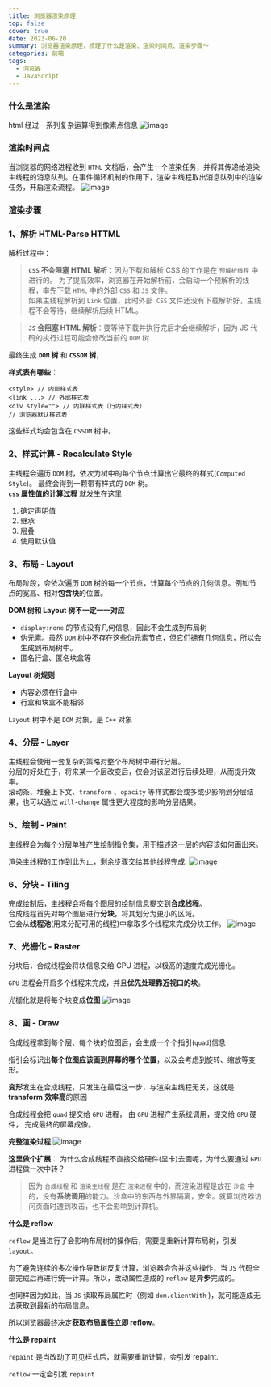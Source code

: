 ```yaml
---
title: 浏览器渲染原理
top: false
cover: true
date: 2023-06-20
summary: 浏览器渲染原理，梳理了什么是渲染、渲染时间点、渲染步骤～
categories: 前端
tags:
  - 浏览器
  - JavaScript
---
```


### 什么是渲染

html 经过一系列复杂运算得到像素点信息
![image](https://mrpaly.oss-cn-beijing.aliyuncs.com/Img/blogImg/%E6%B8%B2%E6%9F%93%E6%B5%81%E6%B0%B4%E7%BA%BF.jpg)

### 渲染时间点

当浏览器的网络进程收到 `HTML` 文档后，会产生一个渲染任务，并将其传递给渲染主线程的消息队列。在事件循环机制的作用下，渲染主线程取出消息队列中的渲染任务，开启渲染流程。
![image](https://mrpaly.oss-cn-beijing.aliyuncs.com/Img/blogImg/%E6%B8%B2%E6%9F%93%E6%97%B6%E9%97%B4%E7%82%B9.jpg)

### 渲染步骤

### 1、解析 HTML-Parse HTTML

解析过程中：

> **`CSS` 不会阻塞 HTML 解析**：因为下载和解析 CSS 的工作是在 `预解析线程` 中进行的。 为了提高效率，浏览器在开始解析前，会启动一个预解析的线程，率先下载 `HTML` 中的外部 `CSS` 和 `JS` 文件。\
> 如果主线程解析到 `Link` 位置，此时外部` CSS` 文件还没有下载解析好，主线程不会等待，继续解析后续 HTML。

> **`JS` 会阻塞 HTML 解析**：要等待下载并执行完后才会继续解析，因为 JS 代码的执行过程可能会修改当前的 `DOM` 树

最终生成 **`DOM` 树** 和 **`CSSOM` 树**，

**样式表有哪些：**

    <style> // 内部样式表
    <link ...> // 外部样式表
    <div style=""> // 内联样式表（行内样式表）
    // 浏览器默认样式表

这些样式均会包含在 `CSSOM` 树中。

### 2、样式计算 - Recalculate Style

主线程会遍历 `DOM` 树，依次为树中的每个节点计算出它最终的样式(`Computed Style`)。
最终会得到一颗带有样式的 `DOM` 树。\
**`css` 属性值的计算过程** 就发生在这里

1.  确定声明值
2.  继承
3.  层叠
4.  使用默认值

### 3、布局 - Layout

布局阶段，会依次遍历 `DOM` 树的每一个节点，计算每个节点的几何信息。例如节点的宽高、相对**包含块**的位置。

**DOM 树和 Layout 树不一定一一对应**

- `display:none` 的节点没有几何信息，因此不会生成到布局树
- 伪元素。虽然 `DOM` 树中不存在这些伪元素节点，但它们拥有几何信息，所以会生成到布局树中。
- 匿名行盒、匿名块盒等

**Layout 树规则**

- 内容必须在行盒中
- 行盒和块盒不能相邻

`Layout` 树中不是 `DOM` 对象，是 `C++` 对象

### 4、分层 - Layer

主线程会使用一套复杂的策略对整个布局树中进行分层。\
分层的好处在于，将来某一个层改变后，仅会对该层进行后续处理，从而提升效率。\
滚动条、堆叠上下文、`transform` 、`opacity` 等样式都会或多或少影响到分层结果，也可以通过 `will-change` 属性更大程度的影响分层结果。

### 5、绘制 - Paint

主线程会为每个分层单独产生绘制指令集，用于描述这一层的内容该如何画出来。

渲染主线程的工作到此为止，剩余步骤交给其他线程完成.
![image](https://mrpaly.oss-cn-beijing.aliyuncs.com/Img/blogImg/%E7%BB%98%E5%88%B6.jpg)

### 6、分块 - Tiling

完成绘制后，主线程会将每个图层的绘制信息提交到**合成线程**。\
合成线程首先对每个图层进行**分块**，将其划分为更小的区域。\
它会从**线程池**(用来分配可用的线程)中拿取多个线程来完成分块工作。
![image](https://mrpaly.oss-cn-beijing.aliyuncs.com/Img/blogImg/%E5%88%86%E5%9D%97.jpg)

### 7、光栅化 - Raster

分块后，合成线程会将块信息交给 GPU 进程，以极高的速度完成光栅化。

`GPU` 进程会开启多个线程来完成，并且**优先处理靠近视口的块**。

光栅化就是将每个块变成**位图**
![image](https://mrpaly.oss-cn-beijing.aliyuncs.com/Img/blogImg/%E5%85%89%E6%A0%85%E5%8C%96.jpg)

### 8、画 - Draw

合成线程拿到每个层、每个块的位图后，会生成一个个指引(`quad`)信息

指引会标识出**每个位图应该画到屏幕的哪个位置**，以及会考虑到旋转、缩放等变形。

**变形**发生在合成线程，只发生在最后这一步，与渲染主线程无关，这就是 **transform** **效率高**的原因

合成线程会把 `quad` 提交给 `GPU` 进程， 由 `GPU` 进程产生系统调用，提交给 `GPU` 硬件， 完成最终的屏幕成像。

**完整渲染过程**
![image](https://mrpaly.oss-cn-beijing.aliyuncs.com/Img/blogImg/%E6%B8%B2%E6%9F%93%E8%BF%87%E7%A8%8B.jpg)

**这里做个扩展**：
为什么合成线程不直接交给硬件(显卡)去画呢，为什么要通过 `GPU` 进程做一次中转？

> 因为 `合成线程` 和 `渲染主线程` 是在 `渲染进程` 中的，而渲染进程是放在 `沙盒` 中的，没有**系统调用**的能力。沙盒中的东西与外界隔离，安全。就算浏览器访问页面时遭到攻击，也不会影响到计算机。

**什么是 reflow**

`reflow` 是当进行了会影响布局树的操作后，需要是重新计算布局树，引发 `layout`。

为了避免连续的多次操作导致树反复计算，浏览器会合并这些操作，当 `JS` 代码全部完成后再进行统一计算。所以，改动属性造成的 `reflow` 是**异步**完成的。

也同样因为如此，当 `JS` 读取布局属性时（例如 `dom.clientWith` )，就可能造成无法获取到最新的布局信息。

所以浏览器最终决定**获取布局属性立即 reflow**。

**什么是 repaint**

`repaint` 是当改动了可见样式后，就需要重新计算，会引发 repaint.

`reflow` 一定会引发 `repaint`
